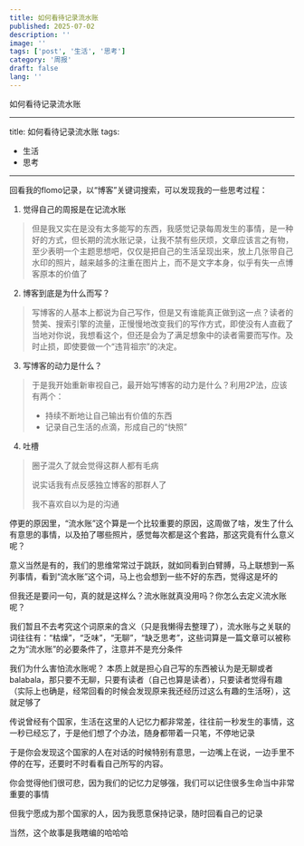 ```yaml
---
title: 如何看待记录流水账
published: 2025-07-02
description: ''
image: ''
tags: ['post', '生活', '思考']
category: '周报'
draft: false
lang: ''
---
```

 如何看待记录流水账

---
title: 如何看待记录流水账
tags:
- 生活
- 思考
---





回看我的flomo记录，以“博客”关键词搜索，可以发现我的一些思考过程：

1. 觉得自己的周报是在记流水账



> 但是我又实在是没有太多能写的东西，我感觉记录每周发生的事情，是一种好的方式，但长期的流水账记录，让我不禁有些厌烦，文章应该言之有物，至少表明一个主题思想吧，仅仅是把自己的生活呈现出来，放上几张带自己水印的照片，越来越多的注重在图片上，而不是文字本身，似乎有失一点博客原本的价值了



2. 博客到底是为什么而写？

> 写博客的人基本上都说为自己写作，但是又有谁能真正做到这一点？读者的赞美、搜索引擎的流量，正慢慢地改变我们的写作方式，即使没有人直截了当地对你说，我想看这个，但还是会为了满足想象中的读者需要而写作。及时止损，即使要做一个“违背祖宗”的决定。



3. 写博客的动力是什么？

> 于是我开始重新审视自己，最开始写博客的动力是什么？利用2P法，应该有两个：
>
> - 持续不断地让自己输出有价值的东西
> - 记录自己生活的点滴，形成自己的“快照”



4. 吐槽

> 圈子混久了就会觉得这群人都有毛病
>
> 
>
> 说实话我有点反感独立博客的那群人了
>
> 
>
> 我不喜欢自以为是的沟通



停更的原因里，“流水账”这个算是一个比较重要的原因，这周做了啥，发生了什么有意思的事情，以及拍了哪些照片，感觉每次都是这个套路，那这究竟有什么意义呢？



意义当然是有的，我们的思维常常过于跳跃，就如同看到白臂膊，马上联想到一系列事情，看到“流水账”这个词，马上也会想到一些不好的东西，觉得这是坏的



但我还是要问一句，真的就是这样么？流水账就真没用吗？你怎么去定义流水账呢？



我们暂且不去考究这个词原来的含义（只是我懒得去整理了），流水账与之关联的词往往有：“枯燥”，“乏味”，“无聊”，“缺乏思考”，这些词算是一篇文章可以被称之为“流水账”的必要条件了，注意并不是充分条件



我们为什么害怕流水账呢？ 本质上就是担心自己写的东西被认为是无聊或者balabala，那只要不无聊，只要有读者（自己也算是读者），只要读者觉得有趣（实际上也确是，经常回看的时候会发现原来我还经历过这么有趣的生活呀），这就足够了



传说曾经有个国家，生活在这里的人记忆力都非常差，往往前一秒发生的事情，这一秒已经忘了，于是他们想了个办法，随身都带着一只笔，不停地记录

于是你会发现这个国家的人在对话的时候特别有意思，一边嘴上在说，一边手里不停的在写，还要时不时看看自己所写的内容。

你会觉得他们很可悲，因为我们的记忆力足够强，我们可以记住很多生命当中非常重要的事情

但我宁愿成为那个国家的人，因为我愿意保持记录，随时回看自己的记录

当然，这个故事是我瞎编的哈哈哈


[]()
